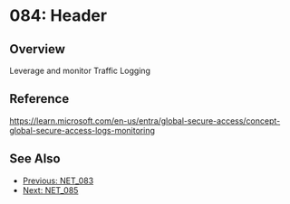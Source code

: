 ﻿# 084: Header
## Overview
Leverage and monitor Traffic Logging

## Reference
https://learn.microsoft.com/en-us/entra/global-secure-access/concept-global-secure-access-logs-monitoring

## See Also
- [Previous: NET_083](NET_083.md)
- [Next: NET_085](NET_085.md)
